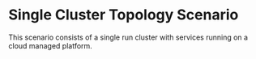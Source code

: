 # Single Cluster Topology Scenario

This scenario consists of a single run cluster with services running on a cloud managed platform.